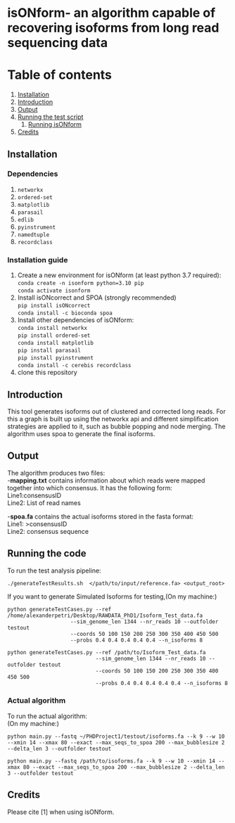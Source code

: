 # isONform- an algorithm capable of recovering isoforms from long read sequencing data
# Table of contents
1. [Installation](#installation)
2. [Introduction](#introduction)
3. [Output](#output) 
4. [Running the test script](#Running)
	1. [Running isONform](#runalgo)
5. [Credits](#credits)

## Installation <a name="installation"></a>

### Dependencies

1. `networkx`
2. `ordered-set`
3. `matplotlib`
4. `parasail`
5. `edlib`
6. `pyinstrument`
7. `namedtuple`
8. `recordclass`


### Installation guide

1. Create a new environment for isONform (at least python 3.7 required):<br />
		`conda create -n isonform python=3.10 pip` <br />
		`conda activate isonform` <br />
2.  Install isONcorrect and SPOA (strongly recommended)<br />
		`pip install isONcorrect` <br />
		`conda install -c bioconda spoa` <br />
3.  Install other dependencies of isONform:<br />
		`conda install networkx`<br />
		`pip install ordered-set`<br />
		`conda install matplotlib`<br />
		`pip install parasail`<br />
		`pip install pyinstrument`<br />
		`conda install -c cerebis recordclass`<br />
4. clone this repository
		




## Introduction <a name="introduction"></a>

This tool generates isoforms out of clustered and corrected long reads.
For this a graph is built up using the networkx api and different simplification strategies are applied to it, such as bubble popping and node merging.
The algorithm uses spoa to generate the final isoforms.<br />

## Output <a name="output"></a>

The algorithm produces two files:<br />
-<strong>mapping.txt</strong> contains information about which reads were mapped together into which consensus. It has the following form:<br />
Line1:consensusID <br />
Line2: List of read names </p>

-<strong>spoa.fa</strong> contains the actual isoforms stored in the fasta format:<br />
Line1: >consensusID<br />
Line2: consensus sequence<br />
## Running the code <a name="Running"></a>

To run the test analysis pipeline:

```
./generateTestResults.sh  </path/to/input/reference.fa> <output_root>
```

If you want to generate Simulated Isoforms for testing,(On my machine:)
```
python generateTestCases.py --ref /home/alexanderpetri/Desktop/RAWDATA_PhD1/Isoform_Test_data.fa 
					--sim_genome_len 1344 --nr_reads 10 --outfolder testout 
					--coords 50 100 150 200 250 300 350 400 450 500 
					--probs 0.4 0.4 0.4 0.4 0.4 --n_isoforms 8 
```

```
python generateTestCases.py --ref /path/to/Isoform_Test_data.fa 
							--sim_genome_len 1344 --nr_reads 10 --outfolder testout 
							--coords 50 100 150 200 250 300 350 400 450 500 
							--probs 0.4 0.4 0.4 0.4 0.4 --n_isoforms 8
```

### Actual algorithm <a name="runalgo"></a>
To run the actual algorithm:<br />
(On my machine:)

```
python main.py --fastq ~/PHDProject1/testout/isoforms.fa --k 9 --w 10 --xmin 14 --xmax 80 --exact --max_seqs_to_spoa 200 --max_bubblesize 2 --delta_len 3 --outfolder testout
```

```
python main.py --fastq /path/to/isoforms.fa --k 9 --w 10 --xmin 14 --xmax 80 --exact --max_seqs_to_spoa 200 --max_bubblesize 2 --delta_len 3 --outfolder testout
```

## Credits <a name="credits"></a>

Please cite [1] when using isONform.
